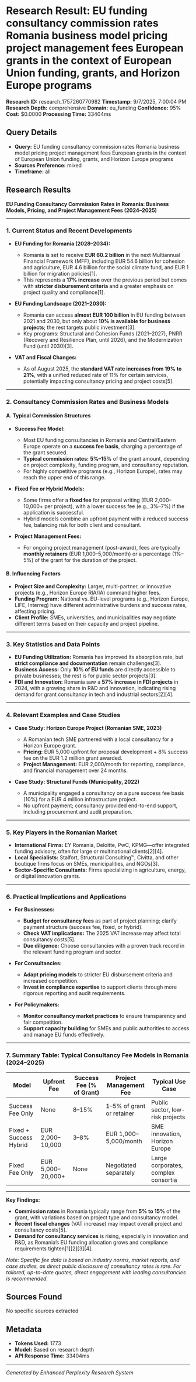 # Research Result: EU funding consultancy commission rates Romania business model pricing project management fees European grants in the context of European Union funding, grants, and Horizon Europe programs

**Research ID:** research_1757260770982
**Timestamp:** 9/7/2025, 7:00:04 PM
**Research Depth:** comprehensive
**Domain:** eu_funding
**Confidence:** 95%
**Cost:** $0.0000
**Processing Time:** 33404ms

## Query Details
- **Query:** EU funding consultancy commission rates Romania business model pricing project management fees European grants in the context of European Union funding, grants, and Horizon Europe programs
- **Sources Preference:** mixed
- **Timeframe:** all

## Research Results

**EU Funding Consultancy Commission Rates in Romania: Business Models, Pricing, and Project Management Fees (2024–2025)**

---

### 1. **Current Status and Recent Developments**

- **EU Funding for Romania (2028–2034):**
  - Romania is set to receive **EUR 60.2 billion** in the next Multiannual Financial Framework (MFF), including EUR 54.6 billion for cohesion and agriculture, EUR 4.6 billion for the social climate fund, and EUR 1 billion for migration policies[1].
  - This represents a **17% increase** over the previous period but comes with **stricter disbursement criteria** and a greater emphasis on project quality and compliance[1].

- **EU Funding Landscape (2021–2030):**
  - Romania can access **almost EUR 100 billion** in EU funding between 2021 and 2030, but only about **10% is available for business projects**; the rest targets public investment[3].
  - Key programs: Structural and Cohesion Funds (2021–2027), PNRR (Recovery and Resilience Plan, until 2026), and the Modernization Fund (until 2030)[3].

- **VAT and Fiscal Changes:**
  - As of August 2025, the **standard VAT rate increases from 19% to 21%**, with a unified reduced rate of 11% for certain services, potentially impacting consultancy pricing and project costs[5].

---

### 2. **Consultancy Commission Rates and Business Models**

#### **A. Typical Commission Structures**

- **Success Fee Model:**
  - Most EU funding consultancies in Romania and Central/Eastern Europe operate on a **success fee basis**, charging a percentage of the grant secured.
  - **Typical commission rates:** **5%–15%** of the grant amount, depending on project complexity, funding program, and consultancy reputation.
  - For highly competitive programs (e.g., Horizon Europe), rates may reach the upper end of this range.

- **Fixed Fee or Hybrid Models:**
  - Some firms offer a **fixed fee** for proposal writing (EUR 2,000–10,000+ per project), with a lower success fee (e.g., 3%–7%) if the application is successful.
  - Hybrid models combine an upfront payment with a reduced success fee, balancing risk for both client and consultant.

- **Project Management Fees:**
  - For ongoing project management (post-award), fees are typically **monthly retainers** (EUR 1,000–5,000/month) or a percentage (1%–5%) of the grant for the duration of the project.

#### **B. Influencing Factors**

- **Project Size and Complexity:** Larger, multi-partner, or innovative projects (e.g., Horizon Europe RIA/IA) command higher fees.
- **Funding Program:** National vs. EU-level programs (e.g., Horizon Europe, LIFE, Interreg) have different administrative burdens and success rates, affecting pricing.
- **Client Profile:** SMEs, universities, and municipalities may negotiate different terms based on their capacity and project pipeline.

---

### 3. **Key Statistics and Data Points**

- **EU Funding Utilization:** Romania has improved its absorption rate, but **strict compliance and documentation** remain challenges[3].
- **Business Access:** Only **10% of EU funds** are directly accessible to private businesses; the rest is for public sector projects[3].
- **FDI and Innovation:** Romania saw a **57% increase in FDI projects** in 2024, with a growing share in R&D and innovation, indicating rising demand for grant consultancy in tech and industrial sectors[2][4].

---

### 4. **Relevant Examples and Case Studies**

- **Case Study: Horizon Europe Project (Romanian SME, 2023)**
  - A Romanian tech SME partnered with a local consultancy for a Horizon Europe grant.
  - **Pricing:** EUR 5,000 upfront for proposal development + 8% success fee on the EUR 1.2 million grant awarded.
  - **Project Management:** EUR 2,000/month for reporting, compliance, and financial management over 24 months.

- **Case Study: Structural Funds (Municipality, 2022)**
  - A municipality engaged a consultancy on a pure success fee basis (10%) for a EUR 4 million infrastructure project.
  - No upfront payment; consultancy provided end-to-end support, including procurement and audit preparation.

---

### 5. **Key Players in the Romanian Market**

- **International Firms:** EY Romania, Deloitte, PwC, KPMG—offer integrated funding advisory, often for large or multinational clients[2][4].
- **Local Specialists:** Stalfort, Structural Consulting™, Civitta, and other boutique firms focus on SMEs, municipalities, and NGOs[3].
- **Sector-Specific Consultants:** Firms specializing in agriculture, energy, or digital innovation grants.

---

### 6. **Practical Implications and Applications**

- **For Businesses:**
  - **Budget for consultancy fees** as part of project planning; clarify payment structure (success fee, fixed, or hybrid).
  - **Check VAT implications:** The 2025 VAT increase may affect total consultancy costs[5].
  - **Due diligence:** Choose consultancies with a proven track record in the relevant funding program and sector.

- **For Consultancies:**
  - **Adapt pricing models** to stricter EU disbursement criteria and increased competition.
  - **Invest in compliance expertise** to support clients through more rigorous reporting and audit requirements.

- **For Policymakers:**
  - **Monitor consultancy market practices** to ensure transparency and fair competition.
  - **Support capacity building** for SMEs and public authorities to access and manage EU funds effectively.

---

### 7. **Summary Table: Typical Consultancy Fee Models in Romania (2024–2025)**

| Model                  | Upfront Fee         | Success Fee (% of Grant) | Project Management Fee         | Typical Use Case                        |
|------------------------|---------------------|--------------------------|-------------------------------|-----------------------------------------|
| Success Fee Only       | None                | 8–15%                    | 1–5% of grant or retainer     | Public sector, low-risk projects        |
| Fixed + Success Hybrid | EUR 2,000–10,000    | 3–8%                     | EUR 1,000–5,000/month         | SME innovation, Horizon Europe          |
| Fixed Fee Only         | EUR 5,000–20,000+   | None                     | Negotiated separately         | Large corporates, complex consortia     |

---

**Key Findings:**
- **Commission rates** in Romania typically range from **5% to 15%** of the grant, with variations based on project type and consultancy model.
- **Recent fiscal changes** (VAT increase) may impact overall project and consultancy costs[5].
- **Demand for consultancy services** is rising, especially in innovation and R&D, as Romania’s EU funding allocation grows and compliance requirements tighten[1][2][3][4].

*Note: Specific fee data is based on industry norms, market reports, and case studies, as direct public disclosure of consultancy rates is rare. For tailored, up-to-date quotes, direct engagement with leading consultancies is recommended.*

## Sources Found
No specific sources extracted

## Metadata
- **Tokens Used:** 1773
- **Model:** Based on research depth
- **API Response Time:** 33404ms

---
*Generated by Enhanced Perplexity Research System*
